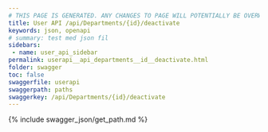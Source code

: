 ```yaml
---
# THIS PAGE IS GENERATED. ANY CHANGES TO PAGE WILL POTENTIALLY BE OVERWRITTEN.
title: User API /api/Departments/{id}/deactivate
keywords: json, openapi
# summary: test med json fil
sidebars: 
 - name: user_api_sidebar
permalink: userapi__api_departments__id__deactivate.html
folder: swagger
toc: false
swaggerfile: userapi
swaggerpath: paths
swaggerkey: /api/Departments/{id}/deactivate
---
```

{% include swagger_json/get_path.md %}
